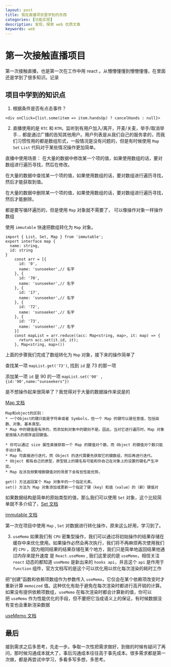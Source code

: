 ```yaml
---
layout: post
title: 我在直播项目里学到的东西
categories: [功能实现]
description: 发现，探索 web 优质文章
keywords: web
---
```


# 第一次接触直播项目
第一次接触直播，也是第一次在工作中用 react 。从懵懵懂懂到懵懵懂懂，在里面还是学到了很多知识。记录

## 项目中学到的知识点

1. 根据条件是否有点击事件？
```
<div onClick={list.some(item => item.handsUp) ? cancelHands : null}>
```

2. 直播使用的是 `RTC` 和 `RTM`，监听到有用户加入/离开，开麦/关麦，举手/取消举手... 都是通过广播的告知其他用户。用户列表是从我们自己的服务拿的，而我们习惯性用的都是数组形式，一般情况是没有问题的，但是有时候使用 `Map` `Set` `List` 代码对于某些情况操作更加简单。

直播中使用场景：
  在大量的数据中修改某一个项的值，如果使用数组的话，要对数组进行遍历寻找，然后在修改。

  在大量的数据中查找某一个项的值，如果使用数组的话，要对数组进行遍历寻找，然后才能获取到值。

  在大量的数据中删除某一个项的值，如果使用数组的话，要对数组进行遍历寻找，然后才能删除。

都是要写循环遍历的，但是使用 `Map` 对象就不需要了， 可以像操作对象一样操作数组

使用 `immutable` 快速把数组转化为 `Map` 对象。

```
import { List, Set, Map } from 'immutable';
export interface map {
  name: string,
  id: string
}
    const arr = [{
      id: '0',
      name: 'sunseeker',// 名字
    }, {
      id: '70',
      name: 'sunseeker',// 名字
    }, {
      id: '17',
      name: 'sunseeker',// 名字
    }, {
      id: '72',
      name: 'sunseeker',// 名字
    }, {
      id: '73',
      name: 'sunseeker',// 名字
    }]
    const mapList = arr.reduce((acc: Map<string, map>, it: map) => {
      return acc.set(it.id, it);
    }, Map<string, map>())
```

上面的步骤我们完成了数组转化为 `Map` 对象，接下来的操作简单了

查找某一项 `mapList.get('73')`, 找到 `id` 是 73 的那一项

添加某一项 `id` 是 90 的一项 `mapList.set('90' ,{id:'90',name:"sunseekers"})`

是不想操作起来很简单了？我觉得对于大量的数据操作来说是的

[Map 文档](https://developer.mozilla.org/zh-CN/docs/Web/JavaScript/Reference/Global_Objects/Map)


```
Map和object的区别：
* 一个Object的键只能是字符串或者 Symbols，但一个 Map 的键可以是任意值，包括函数、对象、基本类型。
* Map 中的键值是有序的，而添加到对象中的键则不是。因此，当对它进行遍历时，Map 对象是按插入的顺序返回键值。

* 你可以通过 size 属性直接获取一个 Map 的键值对个数，而 Object 的键值对个数只能手动计算。
* Map 可直接进行迭代，而 Object 的迭代需要先获取它的键数组，然后再进行迭代。
* Object 都有自己的原型，原型链上的键名有可能和你自己在对象上的设置的键名产生冲突。
* Map 在涉及频繁增删键值对的场景下会有些性能优势。

get() 方法返回某个 Map 对象中的一个指定元素。
set() 方法为 Map 对象添加或更新一个指定了键（key）和值（value）的（新）键值对
```

如果数据结构是简单的原始类型的值，那么我们可以使用 `Set` 对象，这个比较简单就不多介绍了，[Set 文档](https://developer.mozilla.org/zh-CN/docs/Web/JavaScript/Reference/Global_Objects/Set)

[immutable 文档](https://immutable-js.github.io/immutable-js/docs/#/)

第一次在项目中使用 `Map` , `Set` 对数据进行转化操作，原来这么好用，学习到了。

3. `useMemo`
如果我们有 `CPU` 密集型操作，我们可以通过将初始操作的结果存储在缓存中来优化使用。如果操作必然会再次执行，我们将不再麻烦再次使用我们的 `CPU` ，因为相同结果的结果存储在某个地方，我们只是简单地返回结果他通过内存来提升速度
是 `React.useMemo` , 我们这里说的是 `useMemo`，相信关注 `react` 动态的都知道 `useMemo` 是新出来的 `hooks api`，并且这个 `api` 是作用于 `function` 组件，官方文档写的是这个可以优化用以优化每次渲染的耗时工作

把“创建”函数和依赖项数组作为参数传入 `useMemo`，它仅会在某个依赖项改变时才重新计算 `memoized` 值。这种优化有助于避免在每次渲染时都进行高开销的计算。如果没有提供依赖项数组，`useMemo` 在每次渲染时都会计算新的值，你可以把 `useMemo` 作为性能优化的手段，但不要把它当成语义上的保证，有时候数据没有变也会重新渲染数据

[useMemo 文档](https://zh-hans.reactjs.org/docs/hooks-reference.html#usememo)


## 最后
接到需求之后多思考，先走一步。争取一次性把需求做好，到做的时候有疑问了再问，那时候沟通成本就大了，事后沟通成本往往高于事先成本。很多需求都是第一次做，都是再尝试中学习，多看多写多想，多思考。
